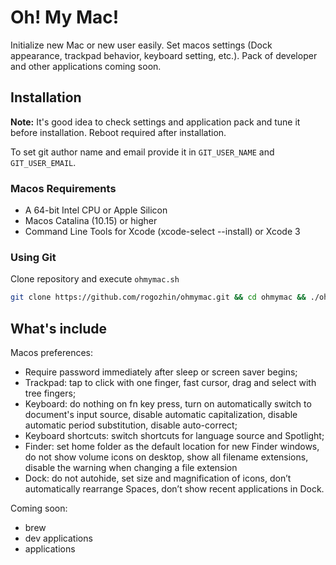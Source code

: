 # Oh! My Mac!

Initialize new Mac or new user easily. Set macos settings (Dock appearance, trackpad behavior, keyboard setting, etc.). Pack of developer and other applications coming soon.

## Installation

**Note:** It's good idea to check settings and application pack and tune it before installation. Reboot required after installation.

To set git author name and email provide it in `GIT_USER_NAME` and `GIT_USER_EMAIL`.

### Macos Requirements
- A 64-bit Intel CPU or Apple Silicon
- Macos Catalina (10.15) or higher
- Command Line Tools for Xcode (xcode-select --install) or Xcode 3

### Using Git

Clone repository and execute `ohmymac.sh`

```bash
git clone https://github.com/rogozhin/ohmymac.git && cd ohmymac && ./ohmymac.sh
```

## What's include

Macos preferences:
- Require password immediately after sleep or screen saver begins;
- Trackpad: tap to click with one finger, fast cursor, drag and select with tree fingers;
- Keyboard: do nothing on fn key press, turn on automatically switch to document's input source, disable automatic capitalization, disable automatic period substitution, disable auto-correct;
- Keyboard shortcuts: switch shortcuts for language source and Spotlight;
- Finder: set home folder as the default location for new Finder windows, do not show volume icons on desktop, show all filename extensions, disable the warning when changing a file extension
- Dock: do not autohide, set size and magnification of icons, don’t automatically rearrange Spaces, don’t show recent applications in Dock.

Coming soon:
- brew
- dev applications
- applications
